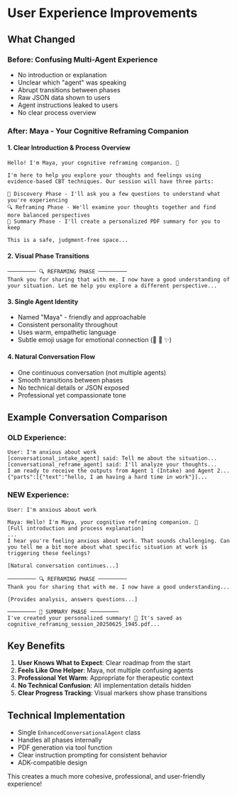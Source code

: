 # User Experience Improvements

## What Changed

### Before: Confusing Multi-Agent Experience
- No introduction or explanation
- Unclear which "agent" was speaking
- Abrupt transitions between phases
- Raw JSON data shown to users
- Agent instructions leaked to users
- No clear process overview

### After: Maya - Your Cognitive Reframing Companion

#### 1. **Clear Introduction & Process Overview**
```
Hello! I'm Maya, your cognitive reframing companion. 🌱

I'm here to help you explore your thoughts and feelings using evidence-based CBT techniques. Our session will have three parts:

📝 Discovery Phase - I'll ask you a few questions to understand what you're experiencing
🔍 Reframing Phase - We'll examine your thoughts together and find more balanced perspectives  
📄 Summary Phase - I'll create a personalized PDF summary for you to keep

This is a safe, judgment-free space...
```

#### 2. **Visual Phase Transitions**
```
───────── 🔍 REFRAMING PHASE ─────────
Thank you for sharing that with me. I now have a good understanding of your situation. Let me help you explore a different perspective...
```

#### 3. **Single Agent Identity**
- Named "Maya" - friendly and approachable
- Consistent personality throughout
- Uses warm, empathetic language
- Subtle emoji usage for emotional connection (🌱 💙 ✨)

#### 4. **Natural Conversation Flow**
- One continuous conversation (not multiple agents)
- Smooth transitions between phases
- No technical details or JSON exposed
- Professional yet compassionate tone

## Example Conversation Comparison

### OLD Experience:
```
User: I'm anxious about work
[conversational_intake_agent] said: Tell me about the situation...
[conversational_reframe_agent] said: I'll analyze your thoughts...
I am ready to receive the outputs from Agent 1 (Intake) and Agent 2...
{"parts":[{"text":"hello, I am having a hard time in work"}]...
```

### NEW Experience:
```
User: I'm anxious about work

Maya: Hello! I'm Maya, your cognitive reframing companion. 🌱
[Full introduction and process explanation]
...
I hear you're feeling anxious about work. That sounds challenging. Can you tell me a bit more about what specific situation at work is triggering these feelings?

[Natural conversation continues...]

───────── 🔍 REFRAMING PHASE ─────────
Thank you for sharing that with me. I now have a good understanding...

[Provides analysis, answers questions...]

───────── 📄 SUMMARY PHASE ─────────
I've created your personalized summary! 📄 It's saved as cognitive_reframing_session_20250625_1945.pdf...
```

## Key Benefits

1. **User Knows What to Expect**: Clear roadmap from the start
2. **Feels Like One Helper**: Maya, not multiple confusing agents  
3. **Professional Yet Warm**: Appropriate for therapeutic context
4. **No Technical Confusion**: All implementation details hidden
5. **Clear Progress Tracking**: Visual markers show phase transitions

## Technical Implementation

- Single `EnhancedConversationalAgent` class
- Handles all phases internally
- PDF generation via tool function
- Clear instruction prompting for consistent behavior
- ADK-compatible design

This creates a much more cohesive, professional, and user-friendly experience!
